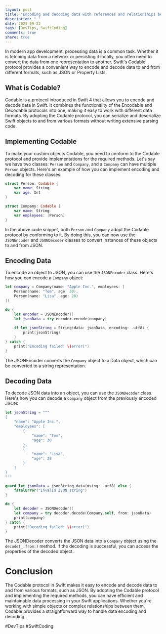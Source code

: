 ```yaml
---
layout: post
title: "Encoding and decoding data with references and relationships between objects using Codable"
description: " "
date: 2023-09-22
tags: [DevTips, SwiftCoding]
comments: true
share: true
---
```


In modern app development, processing data is a common task. Whether it is fetching data from a network or persisting it locally, you often need to convert the data from one representation to another. Swift's Codable protocol provides a convenient way to encode and decode data to and from different formats, such as JSON or Property Lists.

## What is Codable?

Codable is a protocol introduced in Swift 4 that allows you to encode and decode data in Swift. It combines the functionality of the Encodable and Decodable protocols into one, making it easy to work with different data formats. By adopting the Codable protocol, you can serialize and deserialize Swift objects to and from various formats without writing extensive parsing code.

## Implementing Codable

To make your custom objects Codable, you need to conform to the Codable protocol and provide implementations for the required methods. Let's say we have two classes: `Person` and `Company`, and a `Company` can have multiple `Person` objects. Here's an example of how you can implement encoding and decoding for these classes:

```swift
struct Person: Codable {
    var name: String
    var age: Int
}

struct Company: Codable {
    var name: String
    var employees: [Person]
}
```

In the above code snippet, both `Person` and `Company` adopt the Codable protocol by conforming to it. By doing this, you can now use the `JSONEncoder` and `JSONDecoder` classes to convert instances of these objects to and from JSON.

## Encoding Data

To encode an object to JSON, you can use the `JSONEncoder` class. Here's how you can encode a `Company` object:

```swift
let company = Company(name: "Apple Inc.", employees: [
    Person(name: "Tom", age: 30),
    Person(name: "Lisa", age: 28)
])

do {
    let encoder = JSONEncoder()
    let jsonData = try encoder.encode(company)
    
    if let jsonString = String(data: jsonData, encoding: .utf8) {
        print(jsonString)
    }
} catch {
    print("Encoding failed: \(error)")
}
```

The JSONEncoder converts the `Company` object to a Data object, which can be converted to a string representation.

## Decoding Data

To decode JSON data into an object, you can use the `JSONDecoder` class. Here's how you can decode a `Company` object from the previously encoded JSON:

```swift
let jsonString = """
{
    "name": "Apple Inc.",
    "employees": [
        {
            "name": "Tom",
            "age": 30
        },
        {
            "name": "Lisa",
            "age": 28
        }
    ]
}
"""

guard let jsonData = jsonString.data(using: .utf8) else {
    fatalError("Invalid JSON string")
}

do {
    let decoder = JSONDecoder()
    let company = try decoder.decode(Company.self, from: jsonData)
    print(company)
} catch {
    print("Decoding failed: \(error)")
}
```

The JSONDecoder converts the JSON data into a `Company` object using the `decode(_:from:)` method. If the decoding is successful, you can access the properties of the decoded object.

# Conclusion

The Codable protocol in Swift makes it easy to encode and decode data to and from various formats, such as JSON. By adopting the Codable protocol and implementing the required methods, you can have efficient and maintainable data processing in your Swift applications. Whether you're working with simple objects or complex relationships between them, Codable provides a straightforward way to handle data encoding and decoding.

#DevTips #SwiftCoding